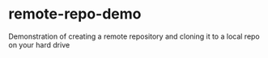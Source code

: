 # remote-repo-demo
Demonstration of creating a remote repository and cloning it to a local repo on your hard drive
